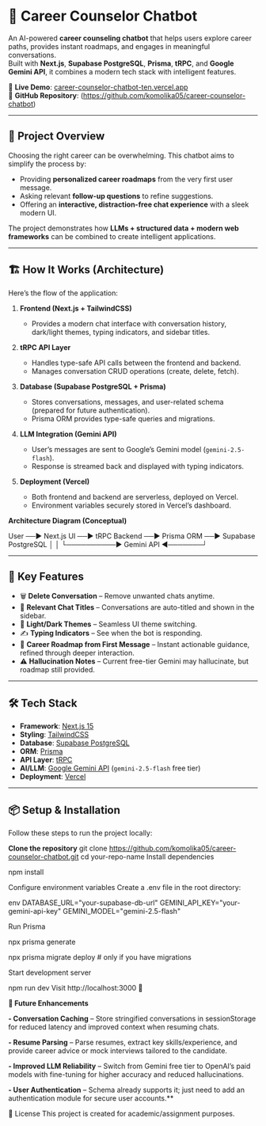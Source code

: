 # 🎯 Career Counselor Chatbot

An AI-powered **career counseling chatbot** that helps users explore career paths, provides instant roadmaps, and engages in meaningful conversations.  
Built with **Next.js**, **Supabase PostgreSQL**, **Prisma**, **tRPC**, and **Google Gemini API**, it combines a modern tech stack with intelligent features.

🔗 **Live Demo**: [career-counselor-chatbot-ten.vercel.app](https://career-counselor-chatbot-ten.vercel.app)  
📂 **GitHub Repository**: (https://github.com/komolika05/career-counselor-chatbot)

---

## 📖 Project Overview

Choosing the right career can be overwhelming. This chatbot aims to simplify the process by:

- Providing **personalized career roadmaps** from the very first user message.
- Asking relevant **follow-up questions** to refine suggestions.
- Offering an **interactive, distraction-free chat experience** with a sleek modern UI.

The project demonstrates how **LLMs + structured data + modern web frameworks** can be combined to create intelligent applications.

---

## 🏗️ How It Works (Architecture)

Here’s the flow of the application:

1. **Frontend (Next.js + TailwindCSS)**

   - Provides a modern chat interface with conversation history, dark/light themes, typing indicators, and sidebar titles.

2. **tRPC API Layer**

   - Handles type-safe API calls between the frontend and backend.
   - Manages conversation CRUD operations (create, delete, fetch).

3. **Database (Supabase PostgreSQL + Prisma)**

   - Stores conversations, messages, and user-related schema (prepared for future authentication).
   - Prisma ORM provides type-safe queries and migrations.

4. **LLM Integration (Gemini API)**

   - User’s messages are sent to Google’s Gemini model (`gemini-2.5-flash`).
   - Response is streamed back and displayed with typing indicators.

5. **Deployment (Vercel)**
   - Both frontend and backend are serverless, deployed on Vercel.
   - Environment variables securely stored in Vercel’s dashboard.

**Architecture Diagram (Conceptual)**

User ──▶ Next.js UI ──▶ tRPC Backend ──▶ Prisma ORM ──▶ Supabase PostgreSQL
│ │
└──────────▶ Gemini API ◀───────┘

---

## 🚀 Key Features

- 🗑️ **Delete Conversation** – Remove unwanted chats anytime.
- 📌 **Relevant Chat Titles** – Conversations are auto-titled and shown in the sidebar.
- 🌙 **Light/Dark Themes** – Seamless UI theme switching.
- ✍️ **Typing Indicators** – See when the bot is responding.
- 🧭 **Career Roadmap from First Message** – Instant actionable guidance, refined through deeper interaction.
- ⚠️ **Hallucination Notes** – Current free-tier Gemini may hallucinate, but roadmap still provided.

---

## 🛠️ Tech Stack

- **Framework**: [Next.js 15](https://nextjs.org/)
- **Styling**: [TailwindCSS](https://tailwindcss.com/)
- **Database**: [Supabase PostgreSQL](https://supabase.com/)
- **ORM**: [Prisma](https://www.prisma.io/)
- **API Layer**: [tRPC](https://trpc.io/)
- **AI/LLM**: [Google Gemini API](https://ai.google.dev/) (`gemini-2.5-flash` free tier)
- **Deployment**: [Vercel](https://vercel.com/)

---

## 📦 Setup & Installation

Follow these steps to run the project locally:

**Clone the repository**
git clone https://github.com/komolika05/career-counselor-chatbot.git
cd your-repo-name
Install dependencies

npm install

Configure environment variables
Create a .env file in the root directory:

env
DATABASE_URL="your-supabase-db-url"
GEMINI_API_KEY="your-gemini-api-key"
GEMINI_MODEL="gemini-2.5-flash"

Run Prisma

npx prisma generate

npx prisma migrate deploy # only if you have migrations

Start development server

npm run dev
Visit http://localhost:3000 🎉

**🔮 Future Enhancements**

**- Conversation Caching** – Store stringified conversations in sessionStorage for reduced latency and improved context when resuming chats.

**- Resume Parsing** – Parse resumes, extract key skills/experience, and provide career advice or mock interviews tailored to the candidate.

**- Improved LLM Reliability** – Switch from Gemini free tier to OpenAI’s paid models with fine-tuning for higher accuracy and reduced hallucinations.

**- User Authentication** – Schema already supports it; just need to add an authentication module for secure user accounts.\*\*

📜 License
This project is created for academic/assignment purposes.
